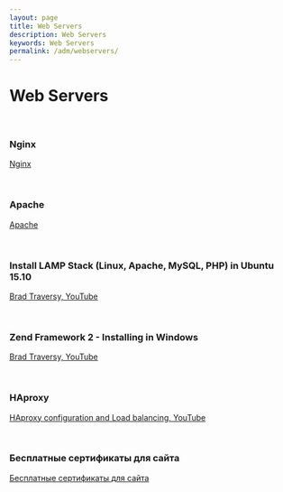 ```yaml
---
layout: page
title: Web Servers
description: Web Servers
keywords: Web Servers
permalink: /adm/webservers/
---
```


# Web Servers

<br/>

### Nginx

[Nginx](/adm/webservers/nginx/)

<br/>

### Apache

[Apache](/adm/webservers/apache/)

<br/>

### Install LAMP Stack (Linux, Apache, MySQL, PHP) in Ubuntu 15.10

[Brad Traversy, YouTube](https://www.youtube.com/watch?v=vazRx1Ei8VA)

<br/>

### Zend Framework 2 - Installing in Windows

[Brad Traversy, YouTube](http://www.youtube.com/watch?v=NJVS5yt5fHw)

<br/>

### HAproxy

[HAproxy configuration and Load balancing, YouTube](https://www.youtube.com/watch?v=L6U0PcESQ4Y)

<br/>

### Бесплатные сертификаты для сайта

[Бесплатные сертификаты для сайта](/adm/webservers/cert-for-free/)

<!-- <br/>

### Сертификаты Let's Encrypt: получение, настройка и автоматизация

[Сертификаты Let's Encrypt: получение, настройка и автоматизация](https://unix.community/resources/18/) -->
